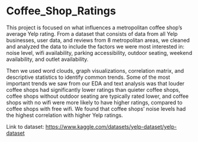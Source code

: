 # Coffee_Shop_Ratings

This project is focused on what influences a metropolitan coffee shop’s average Yelp rating. From a dataset that consists of data from all Yelp businesses, user data, and reviews from 8 metropolitan areas, we cleaned and analyzed the data to include the factors we were most interested in: noise level, wifi availability, parking accessibility, outdoor seating, weekend availability, and outlet availability. 

Then we used word clouds, graph visualizations, correlation matrix, and descriptive statistics to identify common trends. Some of the most important trends we saw from our EDA and text analysis was that louder coffee shops had significantly lower ratings than quieter coffee shops, coffee shops without outdoor seating are typically rated lower, and coffee shops with no wifi were more likely to have higher ratings, compared to coffee shops with free wifi. We found that coffee shops’ noise levels had the highest correlation with higher Yelp ratings.

Link to dataset: https://www.kaggle.com/datasets/yelp-dataset/yelp-dataset
